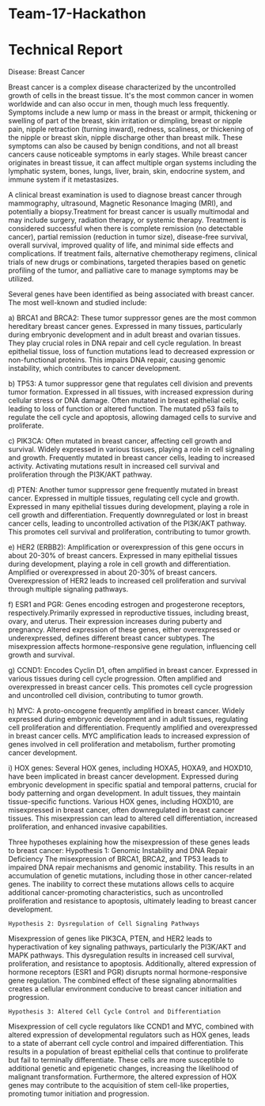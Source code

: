 # Team-17-Hackathon

# Technical Report
Disease: Breast Cancer

Breast cancer is a complex disease characterized by the uncontrolled growth of cells in the breast tissue. It's the most common cancer in women worldwide and can also occur in men, though much less frequently. Symptoms include a new lump or mass in the breast or armpit, thickening or swelling of part of the breast, skin irritation or dimpling, breast or nipple pain, nipple retraction (turning inward), redness, scaliness, or thickening of the nipple or breast skin, nipple discharge other than breast milk. These symptoms can also be caused by benign conditions, and not all breast cancers cause noticeable symptoms in early stages. While breast cancer originates in breast tissue, it can affect multiple organ systems including the lymphatic system, bones, lungs, liver, brain, skin, endocrine system, and immune system if it metastasizes.

A clinical breast examination is used to diagnose breast cancer through mammography, ultrasound, Magnetic Resonance Imaging (MRI), and potentially a biopsy.Treatment for breast cancer is usually multimodal and may include surgery, radiation therapy, or systemic therapy. Treatment is considered successful when there is complete remission (no detectable cancer), partial remission (reduction in tumor size), disease-free survival, overall survival, improved quality of life, and minimal side effects and complications. If treatment fails, alternative chemotherapy regimens, clinical trials of new drugs or combinations, targeted therapies based on genetic profiling of the tumor, and palliative care to manage symptoms may be utilized.

Several genes have been identified as being associated with breast cancer. The most well-known and studied include:

a) BRCA1 and BRCA2: These tumor suppressor genes are the most common hereditary breast cancer genes. Expressed in many tissues, particularly during embryonic development and in adult breast and ovarian tissues. They play crucial roles in DNA repair and cell cycle regulation. In breast epithelial tissue, loss of function mutations lead to decreased expression or non-functional proteins. This impairs DNA repair, causing genomic instability, which contributes to cancer development.

b) TP53: A tumor suppressor gene that regulates cell division and prevents tumor formation. Expressed in all tissues, with increased expression during cellular stress or DNA damage. Often mutated in breast epithelial cells, leading to loss of function or altered function. The mutated p53 fails to regulate the cell cycle and apoptosis, allowing damaged cells to survive and proliferate.

c) PIK3CA: Often mutated in breast cancer, affecting cell growth and survival. Widely expressed in various tissues, playing a role in cell signaling and growth. Frequently mutated in breast cancer cells, leading to increased activity. Activating mutations result in increased cell survival and proliferation through the PI3K/AKT pathway.

d) PTEN: Another tumor suppressor gene frequently mutated in breast cancer. Expressed in multiple tissues, regulating cell cycle and growth. Expressed in many epithelial tissues during development, playing a role in cell growth and differentiation. Frequently downregulated or lost in breast cancer cells, leading to uncontrolled activation of the PI3K/AKT pathway. This promotes cell survival and proliferation, contributing to tumor growth.

e) HER2 (ERBB2): Amplification or overexpression of this gene occurs in about 20-30% of breast cancers. Expressed in many epithelial tissues during development, playing a role in cell growth and differentiation. Amplified or overexpressed in about 20-30% of breast cancers. Overexpression of HER2 leads to increased cell proliferation and survival through multiple signaling pathways.

f) ESR1 and PGR: Genes encoding estrogen and progesterone receptors, respectively.Primarily expressed in reproductive tissues, including breast, ovary, and uterus. Their expression increases during puberty and pregnancy. Altered expression of these genes, either overexpressed or underexpressed, defines different breast cancer subtypes. The misexpression affects hormone-responsive gene regulation, influencing cell growth and survival.

g) CCND1: Encodes Cyclin D1, often amplified in breast cancer. Expressed in various tissues during cell cycle progression. Often amplified and overexpressed in breast cancer cells. This promotes cell cycle progression and uncontrolled cell division, contributing to tumor growth. 

h) MYC: A proto-oncogene frequently amplified in breast cancer. Widely expressed during embryonic development and in adult tissues, regulating cell proliferation and differentiation.  Frequently amplified and overexpressed in breast cancer cells. MYC amplification leads to increased expression of genes involved in cell proliferation and metabolism, further promoting cancer development.

i) HOX genes: Several HOX genes, including HOXA5, HOXA9, and HOXD10, have been implicated in breast cancer development. Expressed during embryonic development in specific spatial and temporal patterns, crucial for body patterning and organ development. In adult tissues, they maintain tissue-specific functions. Various HOX genes, including HOXD10, are misexpressed in breast cancer, often downregulated in breast cancer tissues. This misexpression can lead to altered cell differentiation, increased proliferation, and enhanced invasive capabilities.

Three hypotheses explaining how the misexpression of these genes leads to breast cancer:
    Hypothesis 1: Genomic Instability and DNA Repair Deficiency
The misexpression of BRCA1, BRCA2, and TP53 leads to impaired DNA repair mechanisms and genomic instability. This results in an accumulation of genetic mutations, including those in other cancer-related genes. The inability to correct these mutations allows cells to acquire additional cancer-promoting characteristics, such as uncontrolled proliferation and resistance to apoptosis, ultimately leading to breast cancer development.

    Hypothesis 2: Dysregulation of Cell Signaling Pathways
Misexpression of genes like PIK3CA, PTEN, and HER2 leads to hyperactivation of key signaling pathways, particularly the PI3K/AKT and MAPK pathways. This dysregulation results in increased cell survival, proliferation, and resistance to apoptosis. Additionally, altered expression of hormone receptors (ESR1 and PGR) disrupts normal hormone-responsive gene regulation. The combined effect of these signaling abnormalities creates a cellular environment conducive to breast cancer initiation and progression.

    Hypothesis 3: Altered Cell Cycle Control and Differentiation
Misexpression of cell cycle regulators like CCND1 and MYC, combined with altered expression of developmental regulators such as HOX genes, leads to a state of aberrant cell cycle control and impaired differentiation. This results in a population of breast epithelial cells that continue to proliferate but fail to terminally differentiate. These cells are more susceptible to additional genetic and epigenetic changes, increasing the likelihood of malignant transformation. Furthermore, the altered expression of HOX genes may contribute to the acquisition of stem cell-like properties, promoting tumor initiation and progression.
